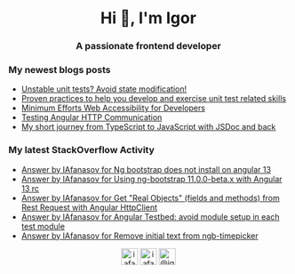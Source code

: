<h1 align="center">Hi 👋, I'm Igor</h1>
<h3 align="center">A passionate frontend developer</h3>

### My newest blogs posts
<!-- BLOG-POST-LIST:START -->
- [Unstable unit tests? Avoid state modification!](https://itnext.io/unstable-unit-tests-avoid-state-modification-b944f88f7948?source=rss-fe4bb573648b------2)
- [Proven practices to help you develop and exercise unit test related skills](https://itnext.io/mobiquitys-proven-practices-to-help-you-develop-and-exercise-unit-test-related-skills-c9134fac35e1?source=rss-fe4bb573648b------2)
- [Minimum Efforts Web Accessibility for Developers](https://itnext.io/minimum-efforts-web-accessibility-for-developers-9bca02dd63ff?source=rss-fe4bb573648b------2)
- [Testing Angular HTTP Communication](https://itnext.io/testing-angular-http-communication-9a120a10da18?source=rss-fe4bb573648b------2)
- [My short journey from TypeScript to JavaScript with JSDoc and back](https://medium.com/@igorafanasov/my-short-journey-from-typescript-to-javascript-with-jsdoc-and-back-c9ddc0471b5a?source=rss-fe4bb573648b------2)
<!-- BLOG-POST-LIST:END -->

### My latest StackOverflow Activity
<!-- STACKOVERFLOW:START -->
- [Answer by IAfanasov for Ng bootstrap does not install on angular 13](https://stackoverflow.com/questions/69944590/ng-bootstrap-does-not-install-on-angular-13/69961820#69961820)
- [Answer by IAfanasov for Using ng-bootstrap 11.0.0-beta.x with Angular 13 rc](https://stackoverflow.com/questions/69803892/using-ng-bootstrap-11-0-0-beta-x-with-angular-13-rc/69808737#69808737)
- [Answer by IAfanasov for Get &quot;Real Objects&quot; &lpar;fields and methods&rpar; from Rest Request with Angular HttpClient](https://stackoverflow.com/questions/68999103/get-real-objects-fields-and-methods-from-rest-request-with-angular-httpclien/68999233#68999233)
- [Answer by IAfanasov for Angular Testbed: avoid module setup in each test module](https://stackoverflow.com/questions/68981067/angular-testbed-avoid-module-setup-in-each-test-module/68986635#68986635)
- [Answer by IAfanasov for Remove initial text from ngb-timepicker](https://stackoverflow.com/questions/68964637/remove-initial-text-from-ngb-timepicker/68986492#68986492)
<!-- STACKOVERFLOW:END -->

<p align="center">
<a href="https://linkedin.com/in/iafanasov" target="blank"><img align="center" src="https://cdn.jsdelivr.net/npm/simple-icons@3.0.1/icons/linkedin.svg" alt="iafanasov" height="30" width="30" /></a>
<a href="https://stackoverflow.com/users/iafanasov" target="blank"><img align="center" src="https://cdn.jsdelivr.net/npm/simple-icons@3.0.1/icons/stackoverflow.svg" alt="iafanasov" height="30" width="30" /></a>
<a href="https://medium.com/@igorafanasov" target="blank"><img align="center" src="https://cdn.jsdelivr.net/npm/simple-icons@3.0.1/icons/medium.svg" alt="@igorafanasov" height="30" width="30" /></a>
</p>
